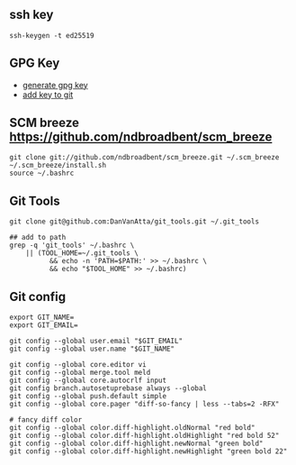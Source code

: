 ## ssh key
```
ssh-keygen -t ed25519
```

## GPG Key

- [generate gpg key](https://help.github.com/articles/generating-a-new-gpg-key/)
- [add key to git](https://help.github.com/articles/telling-git-about-your-gpg-key/)



## SCM breeze https://github.com/ndbroadbent/scm_breeze
```
git clone git://github.com/ndbroadbent/scm_breeze.git ~/.scm_breeze
~/.scm_breeze/install.sh
source ~/.bashrc
```

## Git Tools


```
git clone git@github.com:DanVanAtta/git_tools.git ~/.git_tools

## add to path
grep -q 'git_tools' ~/.bashrc \
    || (TOOL_HOME=~/.git_tools \
          && echo -n 'PATH=$PATH:' >> ~/.bashrc \
          && echo "$TOOL_HOME" >> ~/.bashrc)
```

## Git config

```
export GIT_NAME=
export GIT_EMAIL=

git config --global user.email "$GIT_EMAIL"
git config --global user.name "$GIT_NAME"

git config --global core.editor vi
git config --global merge.tool meld
git config --global core.autocrlf input
git config branch.autosetuprebase always --global
git config --global push.default simple
git config --global core.pager "diff-so-fancy | less --tabs=2 -RFX"

# fancy diff color
git config --global color.diff-highlight.oldNormal "red bold"
git config --global color.diff-highlight.oldHighlight "red bold 52"
git config --global color.diff-highlight.newNormal "green bold"
git config --global color.diff-highlight.newHighlight "green bold 22"
```
